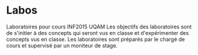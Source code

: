 # Labos
Laboratoires pour cours INF2015 UQAM
Les objectifs des laboratoires sont de s'initier à des concepts qui seront vus en classe et d'expérimenter des concepts vus en classe.
Les laboratoires sont préparés par le chargé de cours et supervisé par un moniteur de stage.
